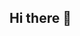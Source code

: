 ## Hi there 👋

<!--
**Matt-Vierheller/matt-vierheller** is a ✨ _special_ ✨ repository because its `README.md` (this file) appears on your GitHub profile.

Here are some ideas to get you started:

- 🔭 I’m currently working as a Clinical Ophthalmology Health Educator  I transitioned from physical therapy and machining into ophthalmic research, where I developed a patient education program powered by AI tools.
- 🌱 I’m currently finishing up my MS in Data Science/AI through Maryville University (December 2025)
- 💬 Ask me about anything you want to know, I am a pretty open person!
- 📫 How to reach me: matty41v@gmail.com
- ⚡ Fun fact: I love coaching lacrosse and learning new things
